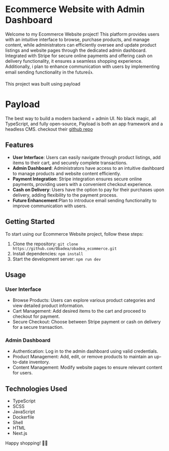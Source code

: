 # Ecommerce Website with Admin Dashboard

Welcome to my Ecommerce Website project! This platform provides users with an intuitive interface to browse, purchase products, and manage content, while administrators can efficiently oversee and update product listings and website pages through the dedicated admin dashboard. Integrated with Stripe for secure online payments and offering cash on delivery functionality, it ensures a seamless shopping experience. Additionally, i plan to enhance communication with users by implementing email sending functionality in the future👍.

This project was built using payload

# Payload

The best way to build a modern backend + admin UI. No black magic, all TypeScript, and fully open-source, Payload is both an app framework and a headless CMS.
checkout their [github repo](https://github.com/payloadcms/payload)

## Features

- **User Interface**: Users can easily navigate through product listings, add items to their cart, and securely complete transactions.
- **Admin Dashboard**: Administrators have access to an intuitive dashboard to manage products and website content efficiently.
- **Payment Integration**: Stripe integration ensures secure online payments, providing users with a convenient checkout experience.
- **Cash on Delivery**: Users have the option to pay for their purchases upon delivery, adding flexibility to the payment process.
- **Future Enhancement**:Plan to introduce email sending functionality to improve communication with users.

## Getting Started

To start using our Ecommerce Website project, follow these steps:

1. Clone the repository: `git clone https://github.com/Obadea/obadea_ecommerce.git`
2. Install dependencies: `npm install`
3. Start the development server: `npm run dev`

## Usage

### User Interface

- Browse Products: Users can explore various product categories and view detailed product information.
- Cart Management: Add desired items to the cart and proceed to checkout for payment.
- Secure Checkout: Choose between Stripe payment or cash on delivery for a secure transaction.

### Admin Dashboard

- Authentication: Log in to the admin dashboard using valid credentials.
- Product Management: Add, edit, or remove products to maintain an up-to-date inventory.
- Content Management: Modify website pages to ensure relevant content for users.

## Technologies Used

- TypeScript
- SCSS
- JavaScript
- Dockerfile
- Shell
- HTML
- Next.js

Happy shopping! 🛒✨
